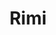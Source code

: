 ---
title: Rimi
layout: default
description: the one with the bold black dress.
type: portrait
order: 4
---